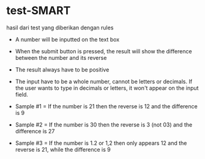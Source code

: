 # test-SMART

hasil dari test yang diberikan dengan rules

- A number will be inputted on the text box

- When the submit button is pressed, the result will show the difference between the number and its reverse

- The result always have to be positive

- The input have to be a whole number, cannot be letters or decimals. If the user wants to type in decimals or letters, it won't appear on the input field.

- Sample #1 = If the number is 21 then the reverse is 12 and the difference is 9

- Sample #2 = If the number is 30 then the reverse is 3 (not 03) and the difference is 27

- Sample #3 = If the number is 1.2 or 1,2 then only appears 12 and the reverse is 21, while the difference is 9